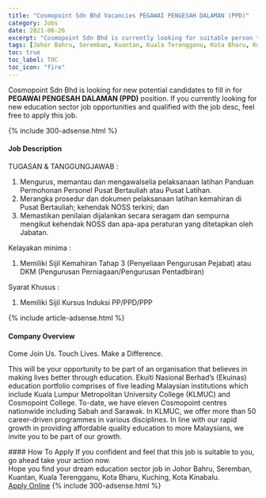 ```yaml
---
title: "Cosmopoint Sdn Bhd Vacancies PEGAWAI PENGESAH DALAMAN (PPD)" 
category: Jobs 
date: 2021-06-26 
excerpt: "Cosmopoint Sdn Bhd is currently looking for suitable person to fill in the PEGAWAI PENGESAH DALAMAN (PPD) which positioned at Johor Bahru, Seremban, Kuantan, Kuala Terengganu, Kota Bharu, Kuching, Kota Kinabalu" 
tags: [Johor Bahru, Seremban, Kuantan, Kuala Terengganu, Kota Bharu, Kuching, Kota Kinabalu] 
toc: true 
toc_label: TOC 
toc_icon: "fire" 
--- 
```


<p>Cosmopoint Sdn Bhd is looking for new potential candidates to fill in for <b>PEGAWAI PENGESAH DALAMAN (PPD)</b> position. If you currently looking for new education sector job opportunities and qualified with the job desc, feel free to apply this job.
</p>{% include 300-adsense.html %} 
<div><div><h4>Job Description</h4></div><div><div><span><div><p>TUGASAN &amp; TANGGUNGJAWAB :</p><ol><li>Mengurus, memantau dan mengawalselia pelaksanaan latihan Panduan Permohonan Personel Pusat Bertauliah atau Pusat Latihan.</li><li>Merangka prosedur dan dokumen pelaksanaan latihan kemahiran di Pusat Bertauliah; kehendak NOSS terkini; dan</li><li>Memastikan penilaian dijalankan secara seragam dan sempurna mengikut kehendak NOSS dan apa-apa peraturan yang ditetapkan oleh Jabatan.</li></ol><p>Kelayakan minima :</p><ol><li>Memiliki Sijil Kemahiran Tahap 3 (Penyeliaan Pengurusan Pejabat) atau DKM (Pengurusan Perniagaan/Pengurusan Pentadbiran)</li></ol><p>Syarat Khusus :</p><ol><li>Memiliki Sijil Kursus Induksi PP/PPD/PPP</li></ol></div></span></div></div></div> 
{% include article-adsense.html %} 
<div><div><h4>Company Overview</h4></div><div><div><span><div><p>Come Join Us. Touch Lives. Make a Difference.</p><p>This will be your opportunity to be part of an organisation that believes in making lives better through education. Ekuiti Nasional Berhad&#8217;s (Ekuinas) education portfolio comprises of five leading Malaysian institutions which include Kuala Lumpur Metropolitan University College (KLMUC) and Cosmopoint College. To-date, we have eleven Cosmopoint centres nationwide including Sabah and Sarawak. In KLMUC, we offer more than 50 career-driven programmes in various disciplines. In line with our rapid growth in providing affordable quality education to more Malaysians, we invite you to be part of our growth.</p></div></span></div></div></div> 
#### How To Apply 
If you confident and feel that this job is suitable to you, go ahead take your action now. <br/> 
Hope you find your dream education sector job in Johor Bahru, Seremban, Kuantan, Kuala Terengganu, Kota Bharu, Kuching, Kota Kinabalu. <br/> 
<a href="https://www.jobstreet.com.my/en/job/pegawai-pengesah-dalaman-ppd-4598605?jobId=jobstreet-my-job-4598605" class="btn btn--info" target="_blank" rel="nofollow noopenner">Apply Online</a> 
{% include 300-adsense.html %} 